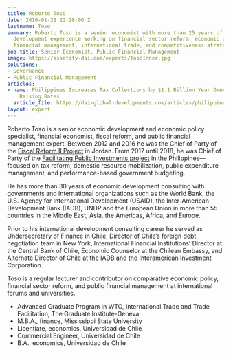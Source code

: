 ```yaml
---
title: Roberto Toso
date: 2016-01-21 22:18:00 Z
lastname: Toso
summary: Roberto Toso is a senior economist with more than 25 years of international
  development experience working on financial sector reform, economic policy, public
  financial management, international trade, and competitiveness strategy.
job-title: Senior Economist, Public Financial Management
image: https://assetify-dai.com/experts/TosoInner.jpg
solutions:
- Governance
- Public Financial Management
articles:
- name: Philippines Increases Tax Collections by $1.1 Billion Year Over Year—Without
    Raising Rates
  article_file: https://dai-global-developments.com/articles/philippines-increases-tax-collections-by-11-billion-year-over-yearwithout-raising-rates
layout: expert
---
```


Roberto Toso is a senior economic development and economic policy specialist, financial economist, fiscal reform, and public financial management expert. Between 2012 and 2016 he was the Chief of Party of the [Fiscal Reform II Project](https://www.dai.com/our-work/projects/jordan-fiscal-reform-project-ii-and-bridge-activity-frp-ii-frp-bridge) in Jordan. From 2017 until 2018, he was Chief of Party of the [Facilitating Public Investments project](https://www.dai.com/our-work/projects/philippines-facilitating-public-investment-fpi) in the Philippines—focused on tax reform, domestic resource mobilization, public expenditure management, and performance-based government budgeting.

He has more than 30 years of economic development consulting with governments and international organizations such as the World Bank, the U.S. Agency for International Development (USAID), the Inter-American Development Bank (IADB), UNDP and the European Union in more than 55 countries in the Middle East, Asia, the Americas, Africa, and Europe. 

Prior to his international development consulting career he served as Undersecretary of Finance in Chile, Director of Chile’s foreign debt negotiation team in New York, International Financial Institutions’ Director at the Central Bank of Chile, Economic Counselor at the Chilean Embassy, and Alternate Director of Chile at the IADB and the Interamerican Investment Corporation.

Toso is a regular lecturer and contributor on comparative economic policy, financial sector reform, and public financial management at international forums and universities.

* Advanced Graduate Program in WTO, International Trade and Trade Facilitation, The Graduate Institute-Geneva
* M.B.A., finance, Mississippi State University
* Licentiate, economics, Universidad de Chile
* Commercial Engineer, Universidad de Chile
* B.A., economics, Universidad de Chile